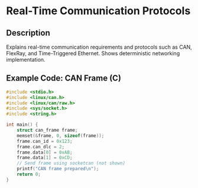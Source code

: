 # Real-Time Communication Protocols

## Description
Explains real-time communication requirements and protocols such as CAN, FlexRay, and Time-Triggered Ethernet. Shows deterministic networking implementation.

## Example Code: CAN Frame (C)
```c
#include <stdio.h>
#include <linux/can.h>
#include <linux/can/raw.h>
#include <sys/socket.h>
#include <string.h>

int main() {
    struct can_frame frame;
    memset(&frame, 0, sizeof(frame));
    frame.can_id = 0x123;
    frame.can_dlc = 2;
    frame.data[0] = 0xAB;
    frame.data[1] = 0xCD;
    // Send frame using socketcan (not shown)
    printf("CAN frame prepared\n");
    return 0;
}
```
